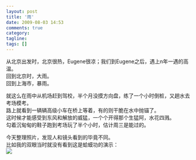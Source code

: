 ```yaml
---
layout: post
title: '雨'
date: 2009-08-03 14:53
comments: true
category: 
tagline: 
tags: []
---
```

    

从北京出发时，北京很热，Eugene很凉；我们到Eugene之后，遇上n年一遇的高温。  
回到北京时，大雨。  
回到上海市，暴雨。  
  
就这么在雨中从机场赶到驾校，半个月没摸方向盘，练了一个小时倒桩，又趟水去考场模考。  
路上就看到一辆辆高级小车在桥上等着，有的则干脆在水中抛锚了。  
这时候才能感受到东风和解放的威猛，一个个开得那个生猛阿，水花四溅。  
勾着沉甸甸的鞋子跑到考场玩了半个小时，估计周三是能过的。  
  
今天整理照片，发现人和镜头看到的毕竟不同。  
比如我的双眼当时就没有看到这是蛤蟆功的演示：  
[![](https://lh6faa.bay.livefilestore.com/y1mj4kKJGzVU0npwSVoiZwqBYvb8ptFxblMvNagsEEfhqN3Llu-NmzsMj9k28F_NOFWX-rfRzN0e8i932GdtcACKMzjT90oNYZfPlzBXyUlt5vUm92I-iEAMAXMry6-Uqah8JMuUqsqUL-G-QeqL7aMig/DSC01419.jpg)](https://lh6faa.bay.livefilestore.com/y1mj4kKJGzVU0npwSVoiZwqBYvb8ptFxblMvNagsEEfhqN3Llu-NmzsMj9k28F_NOFWX-rfRzN0e8i932GdtcACKMzjT90oNYZfPlzBXyUlt5vUm92I-iEAMAXMry6-Uqah8JMuUqsqUL-G-QeqL7aMig/DSC01419.jpg)  

